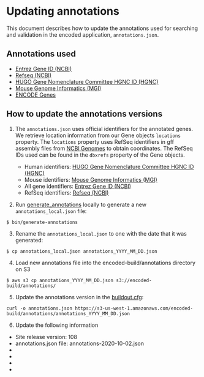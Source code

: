 Updating annotations
=========================

This document describes how to update the annotations used for searching and validation in the encoded application, ```annotations.json```.

Annotations used
---------------- 

* [Entrez Gene ID (NCBI)]
* [Refseq (NCBI)]
* [HUGO Gene Nomenclature Committee HGNC ID (HGNC)]
* [Mouse Genome Informatics (MGI)]
* [ENCODE Genes]

How to update the annotations versions
---------------- 

1. The ```annotations.json``` uses official identifiers for the annotated genes. We retrieve location information from our Gene objects ```locations``` property. The ```locations``` property uses RefSeq identifiers in gff assembly files from [NCBI Genomes] to obtain coordinates. The RefSeq IDs used can be found in the ```dbxrefs``` property of the Gene objects.
	
	* Human identifiers: [HUGO Gene Nomenclature Committee HGNC ID (HGNC)]
	* Mouse identifiers: [Mouse Genome Informatics (MGI)]
	* All gene identifiers: [Entrez Gene ID (NCBI)]
	* RefSeq identifiers: [Refseq (NCBI)]


2. Run [generate_annotations] locally to generate a new ```annotations_local.json``` file:
```
$ bin/generate-annotations
```

3. Rename the ```annotations_local.json``` to one with the date that it was generated:
```
$ cp annotations_local.json annotations_YYYY_MM_DD.json
```

4. Load new annotations file into the encoded-build/annotations directory on S3
```
$ aws s3 cp annotations_YYYY_MM_DD.json s3://encoded-build/annotations/
```

5. Update the annotations version in the [buildout.cfg]:
```
curl -o annotations.json https://s3-us-west-1.amazonaws.com/encoded-build/annotations/annotations_YYYY_MM_DD.json
```

6. Update the following information

* Site release version: 108
* annotations.json file: annotations-2020-10-02.json
* [GRCh38 gff assembly release date]: 2019-02-28
* [hg19 gff assembly release date]: 2013-06-28
* [mm10 gff assembly release date]: 2017-09-15
* [mm9 gff assembly release date]: 2010-10-21

[ENCODE Genes]: https://www.encodeproject.org/search/?type=Gene
[NCBI Genomes]: https://ftp.ncbi.nlm.nih.gov/genomes/
[Refseq (NCBI)]: https://www.ncbi.nlm.nih.gov/refseq/
[Entrez Gene ID (NCBI)]: http://ncbi.nlm.nih.gov/gene/
[HUGO Gene Nomenclature Committee HGNC ID (HGNC)]: http://genenames.org
[Mouse Genome Informatics (MGI)]: http://informatics.jax.org
[buildout.cfg]: ../../../buildout.cfg
[generate_annotations]: https://github.com/ENCODE-DCC/encoded/blob/dev/src/encoded/commands/generate_annotations.py
[GRCh38 gff assembly release date]: https://www.ncbi.nlm.nih.gov/assembly/GCF_000001405.39/
[hg19 gff assembly release date]: https://www.ncbi.nlm.nih.gov/assembly/GCF_000001405.25/
[mm10 gff assembly release date]: https://www.ncbi.nlm.nih.gov/assembly/GCF_000001635.26/
[mm9 gff assembly release date]: https://www.ncbi.nlm.nih.gov/assembly/GCF_000001635.18/
